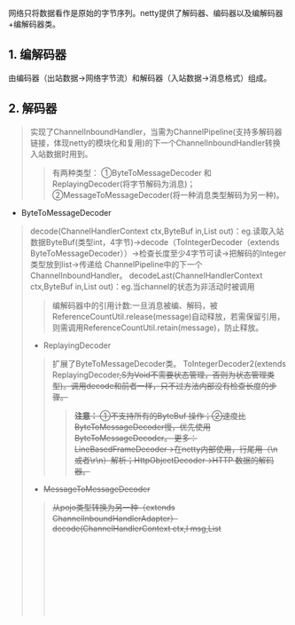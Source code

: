 网络只将数据看作是原始的字节序列。netty提供了解码器、编码器以及编解码器+编解码器类。

## 1. 编解码器
由编码器（出站数据->网络字节流）和解码器（入站数据->消息格式）组成。

## 2. 解码器
>实现了ChannelInboundHandler，当需为ChannelPipeline(支持多解码器链接，体现netty的模块化和复用)的下一个ChannelInboundHandler转换入站数据时用到。  
>>有两种类型：
①ByteToMessageDecoder 和ReplayingDecoder(将字节解码为消息)；  
②MessageToMessageDecoder(将一种消息类型解码为另一种)。

- ByteToMessageDecoder

>decode(ChannelHandlerContext ctx,ByteBuf in,List<Object> out)：eg.读取入站数据ByteBuf(类型int，4字节)->decode（ToIntegerDecoder（extends ByteToMessageDecoder））->检查长度至少4字节可读->把解码的Integer类型放到list->传递给 ChannelPipeline中的下一个ChannelInboundHandler。
decodeLast(ChannelHandlerContext ctx,ByteBuf in,List<Object> out)：eg.当channel的状态为非活动时被调用
>>编解码器中的引用计数:一旦消息被编、解码，被ReferenceCountUtil.release(message)自动释放，若需保留引用，则需调用ReferenceCountUtil.retain(message)，防止释放。

- ReplayingDecoder  
>扩展了ByteToMessageDecoder类。
ToIntegerDecoder2(extends ReplayingDecoder<S>,S为Void不需要状态管理，否则为状态管理类型)。调用decode和前者一样，只不过方法内部没有检查长度的步骤。
>>**注意：** ①不支持所有的ByteBuf 操作；②速度比ByteToMessageDecoder慢，优先使用ByteToMessageDecoder。
>>更多：LineBasedFrameDecoder->在netty内部使用，行尾用（\n 或者\r\n）解析；HttpObjectDecoder->HTTP 数据的解码器。

- MessageToMessageDecoder  
>从pojo类型转换为另一种（extends ChannelInboundHandlerAdapter）
decode(ChannelHandlerContext ctx,I msg,List<Object> out)


```Java 
public class IntegerToStringDecoder extends
    MessageToMessageDecoder<Integer> {
    @Override
    public void decode(ChannelHandlerContext ctx, Integer msg,
        List<Object> out) throws Exception {
        out.add(String.valueOf(msg));
    }
}
```
更加复杂的例子：HttpObjectAggregator

- TooLongFrameException
>由于netty是异步框架，字节解码前在内存缓冲，不能太多以致耗尽内存，该类在帧超大小限制时抛出(可设置阈值)。

```Java 
public class SafeByteToMessageDecoder extends ByteToMessageDecoder {
    private static final int MAX_FRAME_SIZE = 1024;//检查缓冲区中是否有超过 MAX_FRAME_SIZE个字节
    @Override
    public void decode(ChannelHandlerContext ctx, ByteBuf in,
        List<Object> out) throws Exception {
            int readable = in.readableBytes();
            if (readable > MAX_FRAME_SIZE) {
		//跳过所有可读字节，抛出异常并通知ChannelHandler
                in.skipBytes(readable);
                throw new TooLongFrameException("Frame too big!");
        }
        // do something
        // ...
    }
}
```

## 3. 编码器
与解码器功能相反。
- MessageToByteEncoder
>encode(ChannelHandlerContext ctx,I msg,ByteBuf out)：仅有一个方法（解码器还有decodeLast()方法，在channel关闭后产生最后一个消息），因为连接被关闭后仍然产生一个消息是毫无意义的。
自定义编码器可参考：WebSocket08FrameEncoder 类

- MessageToMessageEncoder
>encode(ChannelHandlerContext ctx,I msg,List<Object> out)：关于有趣的MessageToMessageEncoder的专业用法，请查看ProtobufEncoder 类。

## 4. 抽象的编解码器类
有时同一个类中管理入站和出站的数据和消息的转换很有用，抽象的编解码器类基于这个目的，同时实现ChannelInboundHandler 和ChannelOutboundHandler 接口。
- ByteToMessageCodec
>结合了ByteToMessageDecoder和MessageToByteEncoder，任何的请求/响应协议都可使用该类，eg.读取传入字节解码为自定义的SmtpRequest，接收端产生自定义的SmtpResponse，编码回字节传输。
>>decode(ChannelHandlerContext ctx,ByteBuf in,List<Object>)、decodeLast(ChannelHandlerContext ctx,ByteBuf in,List<Object> out)、encode(ChannelHandlerContext ctx,I msg,ByteBuf out)

>decodeLast在channel的状态变为非活动时被调用一次。
- MessageToMessageCodec  
public abstract class MessageToMessageCodec<INBOUND_IN,OUTBOUND_IN>

>encode(ChannelHandlerContext var1, OUTBOUND_IN var2, List<Object> var3)   
decode(ChannelHandlerContext var1, INBOUND_IN var2, List<Object> var3)

在两种不同的消息API之间来回转换数据。当我们不得不和使用遗留或者专有消息格式的API互操作时，会遇到该模式。

WebSocket 协议（能实现 Web 浏览器和服务器之间的全双向通信）,以下为代码使用案例：

```Java 
@Sharable public class WebSocketConvertHandler
        extends MessageToMessageCodec<WebSocketFrame, WebSocketConvertHandler.MyWebSocketFrame> {

    @Override
    //    将 MyWebSocketFrame 编码为指定的 WebSocketFrame子类型
    protected void encode(ChannelHandlerContext ctx, WebSocketConvertHandler.MyWebSocketFrame msg, List<Object> out)
            throws Exception {
        //实例化一个WebSocketFrame子类型
        ByteBuf payload = msg.getData().duplicate().retain();
        switch (msg.getType()) {
        case BINARY:
            out.add(new BinaryWebSocketFrame(payload));
            break;
        case TEXT:
            out.add(new TextWebSocketFrame(payload));
            break;
        case CLOSE:
            out.add(new CloseWebSocketFrame(true, 0, payload));
            break;
        case CONTINUATION:
            out.add(new ContinuationWebSocketFrame(payload));
            break;
        case PONG:
            out.add(new PongWebSocketFrame(payload));
            break;
        case PING:
            out.add(new PingWebSocketFrame(payload));
            break;
        default:
            throw new IllegalStateException("Unsupported websocket msg " + msg);
        }
    }

    @Override protected void decode(ChannelHandlerContext ctx, WebSocketFrame msg, List<Object> out) throws Exception {
        //        将 WebSocketFrame 解码为 MyWebSocketFrame，并设置 FrameType
        ByteBuf payload = msg.content().duplicate().retain();
        if (msg instanceof BinaryWebSocketFrame) {
            out.add(new MyWebSocketFrame(MyWebSocketFrame.FrameType.BINARY, payload));
        } else if (msg instanceof CloseWebSocketFrame) {
            out.add(new MyWebSocketFrame(MyWebSocketFrame.FrameType.CLOSE, payload));
        } else if (msg instanceof PingWebSocketFrame) {
            out.add(new MyWebSocketFrame(MyWebSocketFrame.FrameType.PING, payload));
        } else if (msg instanceof PongWebSocketFrame) {
            out.add(new MyWebSocketFrame(MyWebSocketFrame.FrameType.PONG, payload));
        } else if (msg instanceof TextWebSocketFrame) {
            out.add(new MyWebSocketFrame(MyWebSocketFrame.FrameType.TEXT, payload));
        } else if (msg instanceof ContinuationWebSocketFrame) {
            out.add(new MyWebSocketFrame(MyWebSocketFrame.FrameType.CONTINUATION, payload));
        } else {
            throw new IllegalStateException("Unsupported websocket msg " + msg);
        }
    }

    //    声明 WebSocketConvertHandler所使用的 OUTBOUND_IN 类型
    public static final class MyWebSocketFrame {
        //    定义拥有被包装的有效负载的 WebSocketFrame的类型
        public enum FrameType {
            BINARY,
            CLOSE,
            PING,
            PONG,
            TEXT,
            CONTINUATION
        }

        private final FrameType type;
        private final ByteBuf data;

        public MyWebSocketFrame(FrameType type, ByteBuf data) {
            this.type = type;
            this.data = data;
        }

        public FrameType getType() {
            return type;
        }

        public ByteBuf getData() {
            return data;
        }
    }
}
```
- CombinedByteCharCodec
>结合一个解码器和编码器可能会对可重用性造成影响,该类可以避免这样的问题，更简单灵活。  
public class CombinedChannelDuplexHandler
<I extends ChannelInboundHandler,
O extends ChannelOutboundHandler>

```Java 
//通过该解码器和编码器实现参数化 CombinedByteCharCodec
public class CombinedByteCharCodec extends CombinedChannelDuplexHandler<ByteToCharDecoder, CharToByteEncoder> {
    public CombinedByteCharCodec() {
        //将委托实例传递给父类
        super(new ByteToCharDecoder(), new CharToByteEncoder());
    }
}
```